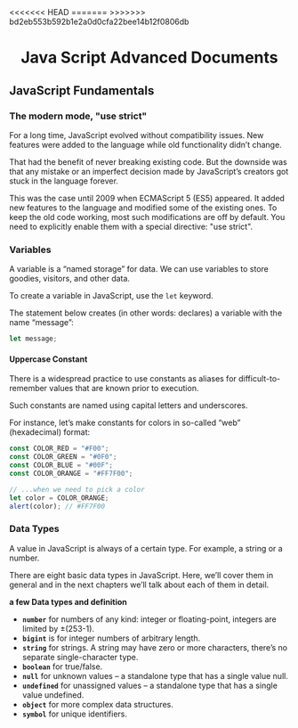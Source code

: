 <link rel="stylesheet" href="https://cdn.jsdelivr.net/npm/bootstrap-icons@1.5.0/font/bootstrap-icons.css">
<<<<<<< HEAD
<link rel="stylesheet" href="../../lib/doc_style.css">
=======
<link rel="stylesheet" href="../source.css">
>>>>>>> bd2eb553b592b1e2a0d0cfa22bee14b12f0806db

<h1 style="text-align:center">Java Script Advanced Documents</h1>

## JavaScript Fundamentals

### The modern mode, "use strict"
For a long time, JavaScript evolved without compatibility issues. New features were added to the language while old functionality didn’t change.

That had the benefit of never breaking existing code. But the downside was that any mistake or an imperfect decision made by JavaScript’s creators got stuck in the language forever.

This was the case until 2009 when ECMAScript 5 (ES5) appeared. It added new features to the language and modified some of the existing ones. To keep the old code working, most such modifications are off by default. You need to explicitly enable them with a special directive: "use strict".

### Variables
A variable is a “named storage” for data. We can use variables to store goodies, visitors, and other data.

To create a variable in JavaScript, use the `let` keyword.

The statement below creates (in other words: declares) a variable with the name “message”:
```js
let message;
```

#### Uppercase Constant
There is a widespread practice to use constants as aliases for difficult-to-remember values that are known prior to execution.

Such constants are named using capital letters and underscores.

For instance, let’s make constants for colors in so-called “web” (hexadecimal) format:
```js
const COLOR_RED = "#F00";
const COLOR_GREEN = "#0F0";
const COLOR_BLUE = "#00F";
const COLOR_ORANGE = "#FF7F00";

// ...when we need to pick a color
let color = COLOR_ORANGE;
alert(color); // #FF7F00
```

### Data Types
A value in JavaScript is always of a certain type. For example, a string or a number.

There are eight basic data types in JavaScript. Here, we’ll cover them in general and in the next chapters we’ll talk about each of them in detail.

**a few Data types and definition**
- **`number`** for numbers of any kind: integer or floating-point, integers are limited by ±(253-1).
- **`bigint`** is for integer numbers of arbitrary length.
- **`string`** for strings. A string may have zero or more characters, there’s no separate single-character type.
- **`boolean`** for true/false.
- **`null`** for unknown values – a standalone type that has a single value null.
- **`undefined`** for unassigned values – a standalone type that has a single value undefined.
- **`object`** for more complex data structures.
- **`symbol`** for unique identifiers.









